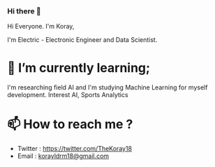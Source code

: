 ### Hi there 👋

<!--
**TheKoray18/TheKoray18** is a ✨ _special_ ✨ repository because its `README.md` (this file) appears on your GitHub profile.

Here are some ideas to get you started:

- 🔭 I’m currently working on ...
- 🌱 I’m currently learning ..
- 👯 I’m looking to collaborate on ...
- 🤔 I’m looking for help with ...
- 💬 Ask me about ...
- 📫 How to reach me: ...
- 😄 Pronouns: ...
- ⚡ Fun fact: ...
--> Hi Everyone. I'm Koray,
I'm Electric - Electronic Engineer and Data Scientist.
# 🌱 I’m currently learning; 
I'm researching field AI and I'm studying Machine Learning for myself development.
Interest AI, Sports Analytics


# 📫 How to reach me ?

- Twitter : https://twitter.com/TheKoray18
- Email : korayldrm18@gmail.com
